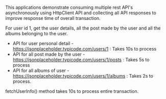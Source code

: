 This applications demonstrate consuming multiple rest API's asynchronously using HttpClient API and collecting all API responses to improve response time of overall transaction.

For user id 1, get the user details, all the post made by the user and all the albums belonging to the user.

- API for user personal detail - https://jsonplaceholder.typicode.com/users/1 : Takes 10s to process
- API for all post made by the user - https://jsonplaceholder.typicode.com/users/1/posts : Takes 5s to process
- API for all albums of user - https://jsonplaceholder.typicode.com/users/1/albums : Takes 2s to process.


fetchUserInfo() method takes 10s to process entire transaction.